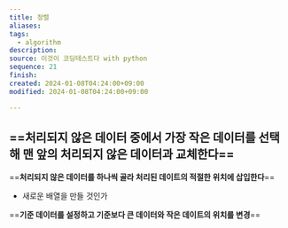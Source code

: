 ```yaml
---
title: 정렬
aliases: 
tags:
  - algorithm
description: 
source: 이것이 코딩테스트다 with python
sequence: 21
finish: 
created: 2024-01-08T04:24:00+09:00
modified: 2024-01-08T04:24:00+09:00

---
```

==**처리되지 않은 데이터 중에서 가장 작은 데이터를 선택해 맨 앞의 처리되지 않은 데이터과 교체한다**==
- 

==**처리되지 않은 데이터를 하나씩 골라 처리된 데이트의 적절한 위치에 삽입한다**==
- 새로운 배열을 만들 것인가

==**기준 데이터를 설정하고 기준보다 큰 데이터와 작은 데이트의 위치를 변경**==
